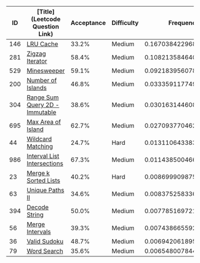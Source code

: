 |ID|[Title](Leetcode Question Link)|Acceptance|Difficulty|Frequency|
|----|-----|----|---|---|
|146|[LRU Cache]( https://leetcode.com/problems/lru-cache)|33.2%|Medium|0.16703842296841676|
|281|[Zigzag Iterator]( https://leetcode.com/problems/zigzag-iterator)|58.4%|Medium|0.10821358464023274|
|529|[Minesweeper]( https://leetcode.com/problems/minesweeper)|59.1%|Medium|0.09218395607805856|
|200|[Number of Islands]( https://leetcode.com/problems/number-of-islands)|46.8%|Medium|0.033359117749874545|
|304|[Range Sum Query 2D - Immutable]( https://leetcode.com/problems/range-sum-query-2d-immutable)|38.6%|Medium|0.03016314460831995|
|695|[Max Area of Island]( https://leetcode.com/problems/max-area-of-island)|62.7%|Medium|0.02709377046225989|
|44|[Wildcard Matching]( https://leetcode.com/problems/wildcard-matching)|24.7%|Hard|0.013110643383019215|
|986|[Interval List Intersections]( https://leetcode.com/problems/interval-list-intersections)|67.3%|Medium|0.011438500466121056|
|23|[Merge k Sorted Lists]( https://leetcode.com/problems/merge-k-sorted-lists)|40.2%|Hard|0.008699909875545938|
|63|[Unique Paths II]( https://leetcode.com/problems/unique-paths-ii)|34.6%|Medium|0.008375258336732413|
|394|[Decode String]( https://leetcode.com/problems/decode-string)|50.0%|Medium|0.0077851697215559675|
|56|[Merge Intervals]( https://leetcode.com/problems/merge-intervals)|39.3%|Medium|0.0074386655924217485|
|36|[Valid Sudoku]( https://leetcode.com/problems/valid-sudoku)|48.7%|Medium|0.0069420618952821065|
|79|[Word Search]( https://leetcode.com/problems/word-search)|35.6%|Medium|0.006548007844690591|
